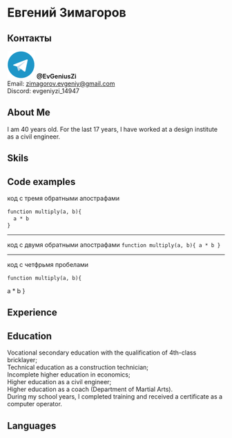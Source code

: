 # Евгений Зимагоров

## Контакты
![](telegram-64x64.png "telegram") **@EvGeniusZi**  
Email: zimagorov.evgeniy@gmail.com  
Discord: evgeniyzi_14947  

## About Me
I am 40 years old. For the last 17 years, I have worked at a design institute as a civil engineer.

## Skils

## Code examples

код с тремя обратными апострафами
```
function multiply(a, b){
  a * b
}
```

____

код с двумя обратными апострафами
``
function multiply(a, b){
  a * b
}
``

____

код с четфрьмя пробелами
    
    function multiply(a, b){
  a * b
}
    


## Experience

## Education
Vocational secondary education with the qualification of 4th-class bricklayer;  
Technical education as a construction technician;  
Incomplete higher education in economics;  
Higher education as a civil engineer;  
Higher education as a coach (Department of Martial Arts).  
During my school years, I completed training and received a certificate as a computer operator.
## Languages

